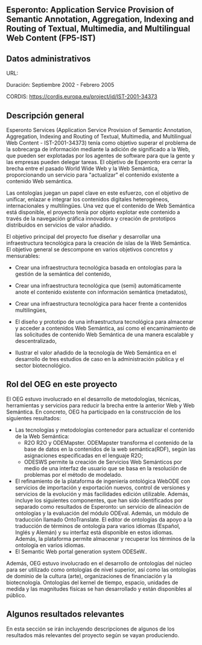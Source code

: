 ## Esperonto: Application Service Provision of Semantic Annotation, Aggregation, Indexing and Routing of Textual, Multimedia, and Multilingual Web Content (FP5-IST)

## Datos administrativos
URL:

Duración: Septiembre 2002 - Febrero 2005

CORDIS: https://cordis.europa.eu/project/id/IST-2001-34373

## Descripción general

Esperonto Services (Application Service Provision of Semantic Annotation, Aggregation, Indexing and Routing of Textual, Multimedia, and Multilingual Web Content - IST-2001-34373) tenía como objetivo superar el problema de la sobrecarga de información mediante la adición de significado a la Web, que pueden ser explotadas por los agentes de software para que la gente y las empresas pueden delegar tareas. El objetivo de Esperonto era cerrar la brecha entre el pasado World Wide Web y la Web Semántica, proporcionando un servicio para "actualizar" el contenido existente a contenido Web semántica. 

Las ontologías juegan un papel clave en este esfuerzo, con el objetivo de unificar, enlazar e integrar los contenidos digitales heterogéneos, internacionales y multilingües. Una vez que el contenido de Web Semántica está disponible, el proyecto tenía por objeto explotar este contenido a través de la navegación gráfica innovadora y creación de prototipos distribuidos en servicios de valor añadido. 

El objetivo principal del proyecto fue diseñar y desarrollar una infraestructura tecnológica para la creación de islas de la Web Semántica. El objetivo general se descompone en varios objetivos concretos y  mensurables: 

* Crear una infraestructura tecnológica basada en ontologías para la gestión de la semántica del contenido, 

* Crear una infraestructura tecnológica que (semi) automáticamente anote el contenido existente con información semántica (metadatos), 

* Crear una infraestructura tecnológica para hacer frente a contenidos multilingües, 

* El diseño y prototipo de una infraestructura tecnológica para almacenar y acceder a contenidos Web Semántica, así como el encaminamiento de las solicitudes de contenido Web Semántica de una manera escalable y descentralizado, 
* Ilustrar el valor añadido de la tecnología de Web Semántica en el desarrollo de tres estudios de caso en la administración pública y  el sector biotecnológico. 



## Rol del OEG en este proyecto

El OEG estuvo involucrado en el desarrollo de metodologías, técnicas, herramientas y servicios para reducir la brecha entre la anterior Web y Web Semántica. En concreto, OEG ha participado en la construcción de los siguientes resultados: 

- Las tecnologías y metodologías contenedor para actualizar el contenido de la Web Semántica: 
  - R2O R2O y ODEMapster. ODEMapster transforma el contenido de la base de datos en la contenidos de la web semántica(RDF), según las asignaciones especificadas en el lenguaje R2O; 
  - ODESWS permite la creación de Servicios Web Semánticos por medio de una interfaz de usuario que se basa en la resolución de problemas por el método de modelado. 
- El refinamiento de la plataforma de ingeniería ontológica WebODE con servicios de importación y exportación nuevos, control de versiones y servicios de la evolución y más facilidades edición utilizable. Además, incluye los siguientes componentes, que han sido identificados por separado como resultados de Esperonto: un servicio de alineación de ontologías y la evaluación del módulo ODEval.  Además, un módulo de traducción llamado OntoTranslate. El editor de ontologías da apoyo a la traducción de términos de ontología para varios idiomas (Español, Inglés y Alemán) y su interfaz está disponible en estos idiomas. Además, la plataforma permite almacenar y recuperar los términos de la ontología en varios idiomas. 
- El Semantic Web portal generation system ODESeW.. 

Además, OEG estuvo involucrado en el desarrollo de ontologías del núcleo para ser utilizado como ontologías de nivel superior, así como las ontologías de dominio de la cultura (arte), organizaciones de financiación y la biotecnología. Ontologías del kernel de tiempo, espacio, unidades de medida y las magnitudes físicas se han desarrollado y están disponibles al público.

## Algunos resultados relevantes
En esta sección se irán incluyendo descripciones de algunos de los resultados más relevantes del proyecto según se vayan produciendo.